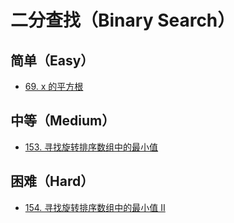 # 二分查找（Binary Search）

## 简单（Easy）

- [69. x 的平方根](https://leetcode-cn.com/problems/sqrtx/)

## 中等（Medium）

- [153. 寻找旋转排序数组中的最小值](https://leetcode-cn.com/problems/find-minimum-in-rotated-sorted-array/)


## 困难（Hard）

- [154. 寻找旋转排序数组中的最小值 II](https://leetcode-cn.com/problems/find-minimum-in-rotated-sorted-array-ii/)
